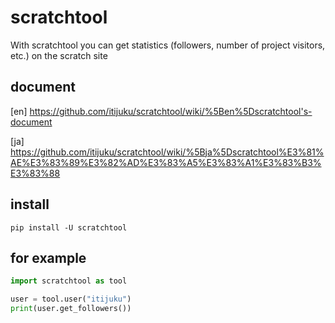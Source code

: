 # scratchtool
With scratchtool you can get statistics (followers, number of project visitors, etc.) on the scratch site

## document
[en]
https://github.com/itijuku/scratchtool/wiki/%5Ben%5Dscratchtool's-document

[ja] https://github.com/itijuku/scratchtool/wiki/%5Bja%5Dscratchtool%E3%81%AE%E3%83%89%E3%82%AD%E3%83%A5%E3%83%A1%E3%83%B3%E3%83%88

## install
```
pip install -U scratchtool
```

## for example
```python
import scratchtool as tool

user = tool.user("itijuku")
print(user.get_followers())
```
